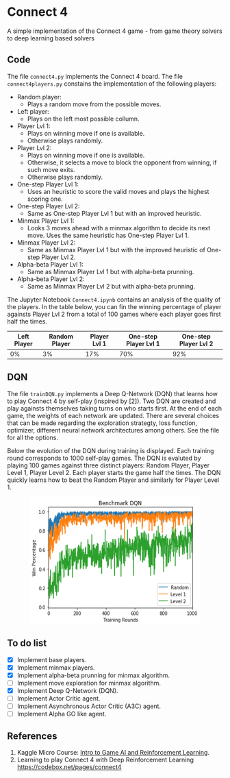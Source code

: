 # Connect 4
A simple implementation of the Connect 4 game - from game theory solvers to deep learning based solvers

## Code

The file `connect4.py` implements the Connect 4 board. The file `connect4players.py` constains the implementation of the following players:
- Random player:
  - Plays a random move from the possible moves.
- Left player:
  - Plays on the left most possible collumn.
- Player Lvl 1:
  - Plays on winning move if one is available.
  - Otherwise plays randomly.
- Player Lvl 2:
  - Plays on winning move if one is available.
  - Otherwise, it selects a move to block the opponent from winning, if such move exits.
  - Otherwise plays randomly.
- One-step Player Lvl 1:
  - Uses an heuristic to score the valid moves and plays the highest scoring one.
- One-step Player Lvl 2:
  - Same as One-step Player Lvl 1 but with an improved heuristic.
- Minmax Player Lvl 1:
  - Looks 3 moves ahead with a minmax algorithm to decide its next move. Uses the same heuristic has One-step Player Lvl 1.
- Minmax Player Lvl 2:
  - Same as Minmax Player Lvl 1 but with the improved heuristic of One-step Player Lvl 2.
- Alpha-beta Player Lvl 1:
  - Same as Minmax Player Lvl 1 but with alpha-beta prunning.
- Alpha-beta Player Lvl 2:
  - Same as Minmax Player Lvl 2 but with alpha-beta prunning.

The Jupyter Notebook `Connect4.ipynb` contains an analysis of the quality of the players. In the table below, you can fin the winning percentage of player againsts Player Lvl 2 from a total of 100 games where each player goes first half the times.

| Left Player | Random Player | Player Lvl 1 | One-step Player Lvl 1 | One-step Player Lvl 2 |
|-------------|---------------|--------------|-----------------------|-----------------------|
| 0%          | 3%            | 17%          | 70%                   | 92%                   |

## DQN
The file `trainDQN.py` implements a Deep Q-Network (DQN) that learns how to play Connect 4 by self-play (inspired by [2]). Two DQN are created and play againsts themselves taking turns on who starts first. At the end of each game, the weights of each network are updated. There are several choices that can be made regarding the exploration strategty, loss function, optimizer, different neural network architectures among others. See the file for all the options.

Below the evolution of the DQN during training is displayed. Each training round corresponds to 1000 self-play games. The DQN is evaluted by playing 100 games against three distinct players: Random Player, Player Level 1, Player Level 2. Each player starts the game half the times. The DQN quickly learns how to beat the Random Player and similarly for Player Level 1. 

<p align="center">
<img align="middle" src="images/benchmark_DQN.png" width="400" height="300" />
</p>

## To do list
- [X] Implement base players.
- [X] Implement minmax players.
- [X] Implement alpha-beta prunning for minmax algorithm.
- [ ] Implement move exploration for minmax algorithm.
- [X] Implement Deep Q-Network (DQN).
- [ ] Implement Actor Critic agent.
- [ ] Implement Asynchronous Actor Critic (A3C) agent.
- [ ] Implement Alpha GO like agent.

## References
1. Kaggle Micro Course: [Intro to Game AI and Reinforcement Learning](https://www.kaggle.com/learn/intro-to-game-ai-and-reinforcement-learning).
1. Learning to play Connect 4 with Deep Reinforcement Learning https://codebox.net/pages/connect4
